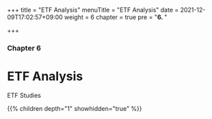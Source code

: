 +++
title = "ETF Analysis"
menuTitle = "ETF Analysis"
date = 2021-12-09T17:02:57+09:00
weight = 6
chapter = true
pre = "<b>6. </b>"

+++

### Chapter 6

# ETF Analysis

ETF Studies

{{% children depth="1" showhidden="true" %}}
